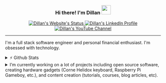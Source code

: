 <h3 align="center">
  Hi there! I'm Dillan
  <img src="https://raw.githubusercontent.com/MartinHeinz/MartinHeinz/master/wave.gif" width="30px" />
</h3>

<p align="center">
  <!-- <img src="https://komarev.com/ghpvc/?username=dillanjwilding&label=Profile%20views&color=0e75b6&style=flat" alt="@dillanjwilding page views" /> -->

  <a href="https://dillanjwilding.com">
    <img src="https://img.shields.io/website?label=dillanjwilding.com&style=flat-square&url=https%3A%2F%2Fdillanjwilding.com" alt="Dillan's Website's Status" />
  </a>
  <a href="https://www.linkedin.com/in/dillanjwilding/">
    <img src="https://img.shields.io/badge/-dillanjwilding-blue?style=flat-square&logo=Linkedin&logoColor=white&link=https://www.linkedin.com/in/dillanjwilding/" alt="Dillan's LinkedIn Profile" />
  </a>
  <a href="https://www.youtube.com/user/DillanWilding">
    <img src="https://img.shields.io/youtube/channel/subscribers/UCUpLPsvxH9xLIv1HW0BhGfQ?logo=YouTube&style=flat-square" alt="Dillan's YouTube Channel">
  </a>
  <!-- debating about using for-the-badge instead of flat-square -->
</p>

<!-- [![Website](https://img.shields.io/website?label=dillanjwilding.com&style=flat-square&url=https%3A%2F%2Fdillanjwilding.com)](https://dillanjwilding.com)
[![Linkedin](https://img.shields.io/badge/-dillanjwilding-blue?style=flat-square&logo=Linkedin&logoColor=white&link=https://www.linkedin.com/in/dillanjwilding/)](https://www.linkedin.com/in/dillanjwilding/)
[![Twitter Follow](https://img.shields.io/twitter/follow/dillanjwilding?color=1DA1F2&logo=twitter&style=flat-square)](https://twitter.com/intent/follow?original_referer=https%3A%2F%2Fgithub.com%2Fdillanjwilding&screen_name=dillanjwilding) -->

---

I'm a full stack software engineer and personal financial enthusiast. I'm obsessed with technology.

<details>
  <summary>⚡️ Github Stats</summary>

  ![Dillan's Github Stats](https://github-readme-stats.dillanjwilding.vercel.app/api?username=dillanjwilding&count_private=true&show_icons=true&theme=solarized-dark)
  ![Dillan's Top Languages](https://github-readme-stats.dillanjwilding.vercel.app/api/top-langs/?username=dillanjwilding&layout=compact&theme=gruvbox)
</details>
<details>
  <summary>I’m currently working on a lot of projects including open source software, creating hardware gadgets (Corne Helidox keyboard, Raspberry Pi Gameboy, etc.), and content creation (tutorials, courses, blog articles, etc).</summary>

  ![expressjs-authenticate](https://github-readme-stats.dillanjwilding.vercel.app/api/pin/?username=dillanjwilding&repo=expressjs-authenticate&theme=onedark)
  ![more-react](https://github-readme-stats.dillanjwilding.vercel.app/api/pin/?username=dillanjwilding&repo=more-react&theme=onedark)
  ![tabigation](https://github-readme-stats.dillanjwilding.vercel.app/api/pin/?username=dillanjwilding&repo=tabigation&theme=onedark)
</details>

<!--
## Connect with me:

[<img alt="dillanjwilding.com" width="22px" src="https://raw.githubusercontent.com/iconic/open-iconic/master/svg/globe.svg" />][website]
[<img alt="Dillan J. Wilding | LinkedIn" width="22px" src="https://cdn.jsdelivr.net/npm/simple-icons@v3/icons/linkedin.svg" />][linkedin]
[<img alt="Dillan J. Wilding | StackOverflow" width="22px" src="https://cdn.jsdelivr.net/npm/simple-icons@3.6.0/icons/stackoverflow.svg" />][stackoverflow]
[<img alt="Dillan J. Wilding | GitLab" width="22px" src="https://cdn.jsdelivr.net/npm/simple-icons@3.6.0/icons/gitlab.svg" />][gitlab]
[<img alt="Dillan J. Wilding | YouTube" width="22px" src="https://cdn.jsdelivr.net/npm/simple-icons@v3/icons/youtube.svg" />][youtube]

[website]: https://dillanjwilding.com
[linkedin]: https://linkedin.com/in/dillanjwilding/
[stackoverflow]: https://stackoverflow.com/users/1483102/dillan-wilding
[gitlab]: https://gitlab.com/dillanjwilding
[youtube]: https://youtube.com/@dillanwilding
-->
